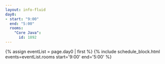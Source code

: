 ```yaml
---
layout: info-fluid
day0:
- start: "9:00"
  end: "5:00"
  rooms:
    "Core Java":
      id: 1892
---
```

{% assign eventList = page.day0 | first %}
{% include schedule_block.html events=eventList.rooms start='9:00' end='5:00' %}
